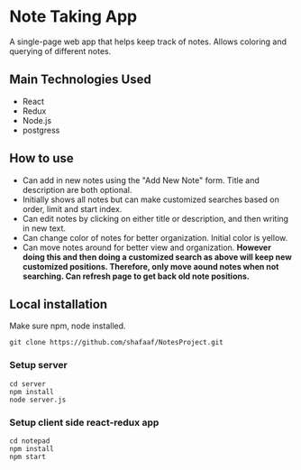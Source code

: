# Note Taking App
A single-page web app that helps keep track of notes. Allows coloring and querying of different notes.

## Main Technologies Used
* React
* Redux
* Node.js
* postgress

## How to use
* Can add in new notes using the "Add New Note" form. Title and description are both optional.
* Initially shows all notes but can make customized searches based on order, limit and start index.
* Can edit notes by clicking on either title or description, and then writing in new text.
* Can change color of notes for better organization. Initial color is yellow.
* Can move notes around for better view and organization.
**However doing this and then doing a customized search as above will keep new customized positions. Therefore, only move aound notes when not searching. Can refresh page to get back old note positions.**

## Local installation
Make sure npm, node installed.
```
git clone https://github.com/shafaaf/NotesProject.git
```
### Setup server
```
cd server
npm install
node server.js
```

### Setup client side react-redux app
```
cd notepad
npm install
npm start
```
